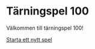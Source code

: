 Tärningspel 100
================================================

Välkommen till tärningspel 100!

[Starta ett nytt spel](dice1/init)

